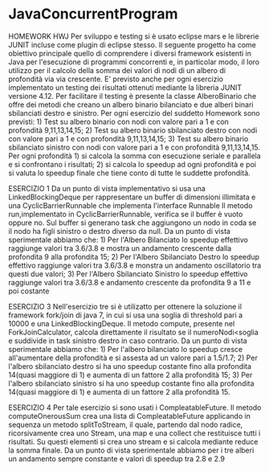 # JavaConcurrentProgram


HOMEWORK HWJ
Per sviluppo e testing si è usato eclipse mars e le librerie JUNIT incluse come plugin di eclipse stesso.
Il seguente progetto ha come obiettivo principale quello di comprendere i diversi framework esistenti in Java per l'esecuzione di programmi concorrenti e, in particolar modo, il loro utilizzo per il calcolo della somma dei valori di  nodi di un albero di profondità via via crescente.
E' previsto anche per ogni esercizio implementato un testing dei risultati ottenuti mediante la libreria JUNIT versione 4.12.
Per facilitare il testing è presente la classe AlberoBinario che offre dei metodi che creano un albero binario bilanciato e due alberi binari sbilanciati destro e sinistro.
Per ogni esercizio del suddetto Homework sono previsti:
	1) Test su albero binario con nodi con valore pari a 1 e con profondità 9,11,13,14,15;
	2) Test su albero binario sbilanciato destro con nodi con valore pari a 1 e con profondità 9,11,13,14,15;
	3) Test su albero binario sbilanciato sinistro con nodi con valore pari a 1 e con profondità 9,11,13,14,15.
Per ogni profondità 
	1) si calcola la somma con esecuzione seriale e parallela e si confrontano i risultati;
	2) si calcola lo speedup ad ogni profondità e poi si valuta lo speedup finale che tiene conto di tutte le suddette profondità.

ESERCIZIO 1
Da un punto di vista implementativo si usa una LinkedBlockingDeque per rappresentare un buffer di dimensioni illimitata e una CyclicBarrierRunnable che implementa l'interface Runnable
Il metodo run,implementato in CyclicBarrierRunnable, verifica se il buffer è vuoto oppure no. Sul buffer si generano task che aggiungono un nodo in coda se il nodo ha figli sinistro o destro diverso da null.
Da un punto di vista sperimentale abbiamo che:
	1) Per l'Albero Bilanciato lo speedup effettivo raggiunge valori tra 3.6/3.8 e mostra un andamento crescente dalla profondita 9 alla profondita 15;
	2) Per l'Albero Sbilanciato Destro lo speedup effettivo raggiunge valori tra 3.6/3.8 e monstra un andamento oscillatorio tra questi due valori;
	3) Per l'Albero Sbilanciato Sinistro lo speedup effettivo raggiunge valori tra 3.6/3.8 e andamento crescente da profondita 9 a 11 e poi costante

ESERCIZIO 3
Nell'esercizio tre si è utilizatto per ottenere la soluzione il framework fork/join di java 7, in cui si usa una soglia di threshold pari a 10000 e una LinkedBlockingDeque. Il metodo compute, presente nel ForkJoinCalculator, calcola direttamente il risultato se il numeroNodi<soglia e suddivide in task sinistro destro in caso contrario.
Da un punto di vista sperimentale abbiamo che:
	1) Per l'albero bilanciato lo speedup cresce all'aumentare della profondità e si assesta ad un valore pari a 1.5/1.7;
	2) Per l'albero sbilanciato destro si ha uno speedup costante fino alla profondita 14(quasi maggiore di 1) e aumenta di un fattore 2 alla profondità 15; 
	3) Per l'albero sbilanciato sinistro si ha uno speedup costante fino alla profondita 14(quasi maggiore di 1) e aumenta di un fattore 2 alla profondità 15.

ESERCIZIO 4
Per tale esercizio si sono usati i CompleatableFuture. Il metodo computeOnerousSum crea una lista di CompleatableFuture applicando in sequenza un metodo splitToStream, il quale, partendo dal nodo radice, ricorsivamente crea uno Stream<Node>, una map e una collect che restituisce tutti i risultati. Su questi elementi si crea uno stream e si calcola mediante reduce la somma finale.
Da un punto di vista sperimentale abbiamo per i tre alberi un andamento sempre constante e valori di speedup tra 2.8 e 2.9
